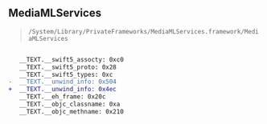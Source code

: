 ## MediaMLServices

> `/System/Library/PrivateFrameworks/MediaMLServices.framework/MediaMLServices`

```diff

   __TEXT.__swift5_assocty: 0xc0
   __TEXT.__swift5_proto: 0x28
   __TEXT.__swift5_types: 0xc
-  __TEXT.__unwind_info: 0x504
+  __TEXT.__unwind_info: 0x4ec
   __TEXT.__eh_frame: 0x20c
   __TEXT.__objc_classname: 0xa
   __TEXT.__objc_methname: 0x210

```
